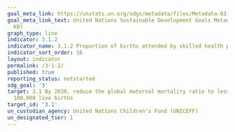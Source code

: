 ```yaml
---
goal_meta_link: https://unstats.un.org/sdgs/metadata/files/Metadata-03-01-02.pdf
goal_meta_link_text: United Nations Sustainable Development Goals Metadata (PDF 374
  KB)
graph_type: line
indicator: 3.1.2
indicator_name: 3.1.2 Proportion of births attended by skilled health personnel
indicator_sort_order: 16
layout: indicator
permalink: /3-1-2/
published: true
reporting_status: notstarted
sdg_goal: '3'
target: 3.1 By 2030, reduce the global maternal mortality ratio to less than 70 per
  100,000 live births
target_id: '3.1'
un_custodian_agency: United Nations Children's Fund (UNICEFF)
un_designated_tier: 1
---
```

